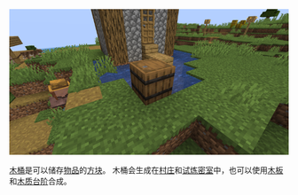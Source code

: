 
<img src="NEWS/Images/800px-Barrel_in_village.png" alt="村庄中的木桶">

[木桶](https://zh.minecraft.wiki/w/%E6%9C%A8%E6%A1%B6)是可以储存[物品](https://zh.minecraft.wiki/w/%E7%89%A9%E5%93%81)的[方块](https://zh.minecraft.wiki/w/%E6%96%B9%E5%9D%97)。
木桶会生成在[村庄](https://zh.minecraft.wiki/w/%E6%9D%91%E5%BA%84)和[试炼密室](https://zh.minecraft.wiki/w/%E8%AF%95%E7%82%BC%E5%AF%86%E5%AE%A4)中，也可以使用[木板](https://zh.minecraft.wiki/w/%E6%9C%A8%E6%9D%BF)和[木质台阶](https://zh.minecraft.wiki/w/%E6%9C%A8%E8%B4%A8%E5%8F%B0%E9%98%B6)合成。
